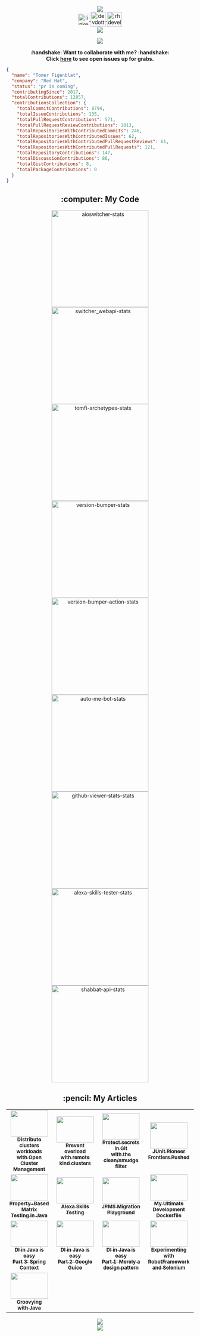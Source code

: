 <p align="center">
  <a href="https://git.io/typing-svg" target="blank">
    <img align="center" src="https://readme-typing-svg.herokuapp.com/?font=Anton&size=30&duration=4000&color=9A1E1EFF&center=true&lines=Hey+there+👋;I%27m+Tomer...;Nice+to+meet+you!"/>
  </a>
  <br/>
  <a href="https://www.linkedin.com/in/tomerfi" target="blank">
    <img align="center" src="https://cdn.jsdelivr.net/npm/simple-icons@3.0.1/icons/linkedin.svg" alt="linkedin" height="30" width="30"/>
  </a>
  <a href="https://dev.to/tomerfi" target="blank">
    <img align="center" src="https://cdn.jsdelivr.net/npm/simple-icons@3.0.1/icons/dev-dot-to.svg" alt="devdotto" height="40"/>
  </a>
  <a href="https://developers.redhat.com/author/tomerfi" target="blank">
    <img align="center" src="https://cdn.jsdelivr.net/npm/simple-icons@3.0.1/icons/redhat.svg" alt="rhdeveloper" height="40"/>
  </a>
  <br/>
  <img src="https://capsule-render.vercel.app/api?type=slice&color=9A1E1EFF&height=10&section=header" />
</p>

<p align="center">
  <a href="https://skillicons.dev">
    <img src="https://skillicons.dev/icons?i=java,py,go,nodejs,git,docker,kubernetes,openshift" />
  </a>
</p>

<p align="center"><b>
  :handshake: Want to collaborate with me? :handshake:</br>
  Click <a href=https://github.com/search?p=1&q=label%3A%22help+wanted%22%2C%22good+first+issue%22%2C%22hacktoberfest%22+%40TomerFi&state=open&type=Issues>here</a> to see open issues up for grabs.
</b></p>

<p align="center">

<!--START OF STATS-->

```json
{
  "name": "Tomer Figenblat",
  "company": "Red Hat",
  "status": "pr is coming",
  "contributingSince": 2017,
  "totalContributions": 12857,
  "contributionsCollection": {
    "totalCommitContributions": 8794,
    "totalIssueContributions": 135,
    "totalPullRequestContributions": 571,
    "totalPullRequestReviewContributions": 1813,
    "totalRepositoriesWithContributedCommits": 246,
    "totalRepositoriesWithContributedIssues": 62,
    "totalRepositoriesWithContributedPullRequestReviews": 61,
    "totalRepositoriesWithContributedPullRequests": 121,
    "totalRepositoryContributions": 147,
    "totalDiscussionContributions": 86,
    "totalGistContributions": 8,
    "totalPackageContributions": 0
  }
}
```

<!--END OF STATS-->

<h2 align="center">:computer: My Code</h2>

<p align="center">
  <a href="https://github.com/TomerFi/aioswitcher">
    <img width="260" src="https://denvercoder1-github-readme-stats.vercel.app/api/pin/?username=TomerFi&repo=aioswitcher&theme=swift&hide_border=true" alt="aioswitcher-stats">
  </a>
  <a href="https://github.com/TomerFi/switcher_webapi">
    <img width="260" src="https://denvercoder1-github-readme-stats.vercel.app/api/pin/?username=TomerFi&repo=switcher_webapi&theme=swift&hide_border=true" alt="switcher_webapi-stats">
  </a>
  <a href="https://github.com/TomerFi/tomfi-archetypes">
    <img width="260" src="https://denvercoder1-github-readme-stats.vercel.app/api/pin/?username=TomerFi&repo=tomfi-archetypes&theme=swift&hide_border=true" alt="tomfi-archetypes-stats">
  </a>
  <a href="https://github.com/TomerFi/version-bumper">
    <img width="260" src="https://denvercoder1-github-readme-stats.vercel.app/api/pin/?username=TomerFi&repo=version-bumper&theme=swift&hide_border=true" alt="version-bumper-stats">
  </a>
  <a href="https://github.com/TomerFi/version-bumper-action">
    <img width="260" src="https://denvercoder1-github-readme-stats.vercel.app/api/pin/?username=TomerFi&repo=version-bumper-action&theme=swift&hide_border=true" alt="version-bumper-action-stats">
  </a>
  <a href="https://github.com/TomerFi/auto-me-bot">
    <img width="260" src="https://denvercoder1-github-readme-stats.vercel.app/api/pin/?username=TomerFi&repo=auto-me-bot&theme=swift&hide_border=true" alt="auto-me-bot-stats">
  </a>
  <a href="https://github.com/TomerFi/github-viewer-stats">
    <img width="260" src="https://denvercoder1-github-readme-stats.vercel.app/api/pin/?username=TomerFi&repo=github-viewer-stats&theme=swift&hide_border=true" alt="github-viewer-stats-stats">
  </a>
  <a href="https://github.com/TomerFi/alexa-skills-tester">
    <img width="260" src="https://denvercoder1-github-readme-stats.vercel.app/api/pin/?username=TomerFi&repo=alexa-skills-tester&theme=swift&hide_border=true" alt="alexa-skills-tester-stats">
  </a>
  <a href="https://github.com/TomerFi/shabbat-api">
    <img width="260" src="https://denvercoder1-github-readme-stats.vercel.app/api/pin/?username=TomerFi&repo=shabbat-api&theme=swift&hide_border=true" alt="shabbat-api-stats">
  </a>
</p>

<h2 align="center">:pencil: My Articles</h2>

<table align="center">
  <tr>
    <td align="center" width="220">
      <a href="https://developers.redhat.com/articles/2023/01/19/how-distribute-workloads-using-open-cluster-management">
        <img src="https://developers.redhat.com/sites/default/files/styles/article_feature/public/2020_Kubernetes_Shared_image_A%20%282%29.png?itok=ZQSD_vps" width="100" height="70" alt=""/><br />
        <sub><b>Distribute clusters workloads<br/>with Open Cluster Management</b></sub>
      </a>
    </td>
    <td align="center" width="220">
      <a href="https://developers.redhat.com/articles/2023/01/16/how-prevent-computer-overload-remote-kind-clusters">
        <img src="https://developers.redhat.com/sites/default/files/styles/article_feature/public/2020_Kubernetes_Shared_image_A%20%282%29.png?itok=ZQSD_vps" width="100" height="70" alt=""/><br />
        <sub><b>Prevent overload<br/>with remote kind clusters</b></sub>
      </a>
    </td>
    <td align="center" width="220">
      <a href="https://developers.redhat.com/articles/2022/02/02/protect-secrets-git-cleansmudge-filter">
        <img src="https://developers.redhat.com/sites/default/files/styles/article_feature/public/GC-security_2x.png?itok=5tLQDXGH" width="100" height="70" alt=""/><br />
        <sub><b>Protect secrets in Git<br/>with the clean/smudge filter</b></sub>
      </a>
    </td>
    <td align="center" width="220">
      <a href="https://dev.to/tomerfi/junit-pioneer-frontiers-pushed-3jh7">
        <img src="https://source.unsplash.com/E0AHdsENmDg" width="100" height="70" alt=""/><br />
        <sub><b>JUnit Pioneer<br/>Frontiers Pushed</b></sub>
      </a>
    </td>
  </tr>
  <tr>
    <td align="center" width="220">
      <a href="https://dev.to/tomerfi/property-based-matrix-testing-in-java-47p4">
        <img src="https://source.unsplash.com/EWLHA4T-mso" width="100" height="70" alt=""/><br />
        <sub><b>Property-Based Matrix<br/>Testing in Java</b></sub>
      </a>
    </td>
    <td align="center" width="220">
      <a href="https://dev.to/tomerfi/
               -skills-testing-4pfd">
        <img src="https://source.unsplash.com/k1osF_h2fzA" width="100" height="70" alt=""/><br />
        <sub><b>Alexa Skills<br/>Testing</b></sub>
      </a>
    </td>
    <td align="center" width="220">
      <a href="https://dev.to/tomerfi/jpms-migration-playground-a94">
        <img src="https://source.unsplash.com/B-x4VaIriRc" width="100" height="70" alt=""/><br />
        <sub><b>JPMS Migration<br/>Playground</b></sub>
      </a>
    </td>
    <td align="center" width="220">
      <a href="https://dev.to/tomerfi/my-ultimate-development-dockerfile-4hg1">
        <img src="https://source.unsplash.com/tjX_sniNzgQ" width="100" height="70" alt=""/><br />
        <sub><b>My Ultimate Development<br/>Dockerfile</b></sub>
      </a>
    </td>
  </tr>
  <tr>
    <td align="center" width="220">
      <a href="https://dev.to/tomerfi/dependency-injection-in-java-is-easy-part-3-leveraging-with-spring-context-gcc">
        <img src="https://source.unsplash.com/AaEQmoufHLk" width="100" height="70" alt=""/><br />
        <sub><b>DI in Java is easy<br/>Part 3: Spring Context</b></sub>
      </a>
    </td>
    <td align="center" width="220">
      <a href="https://dev.to/tomerfi/dependency-injection-in-java-is-easy-part-2-leveraging-with-google-guice-6i4">
        <img src="https://source.unsplash.com/ieic5Tq8YMk" width="100" height="70" alt=""/><br />
        <sub><b>DI in Java is easy<br/>Part 2: Google Guice</b></sub>
      </a>
    </td>
    <td align="center" width="220">
      <a href="https://dev.to/tomerfi/dependency-injection-in-java-is-easy-part-1-a-mear-design-pattern-2l8">
        <img src="https://source.unsplash.com/_SgRNwAVNKw" width="100" height="70" alt=""/><br />
        <sub><b>DI in Java is easy<br/>Part 1: Merely a design pattern</b></sub>
      </a>
    </td>
    <td align="center" width="220">
      <a href="https://dev.to/tomerfi/experimenting-with-robotframework-and-selenium-4jgc">
        <img src="https://source.unsplash.com/5L0R8ZqPZHk" width="100" height="70" alt=""/><br />
        <sub><b>Experimenting with<br/>RobotFramework and Selenium</b></sub>
      </a>
    </td>
  </tr>
  <tr>
    <td align="center" width="220">
      <a href="https://dev.to/tomerfi/groovying-with-java-59hp">
        <img src="https://source.unsplash.com/WrYAR-yDwe8" width="100" height="70" alt=""/><br />
        <sub><b>Groovying<br/>with Java</b></sub>
      </a>
    </td>
  </tr>
</table>

<p align="center">
  <img src="https://capsule-render.vercel.app/api?type=slice&color=9A1E1EFF&height=10&section=header"/><br/>
  <a href="https://git.io/typing-svg" target="blank">
    <img align="center" src="https://readme-typing-svg.herokuapp.com/?font=Anton&size=20&duration=8000&color=9A1E1EFF&center=true&lines=Made+with+💟+for+Open-source+software.+🤟"/>
  </a>
</p>
